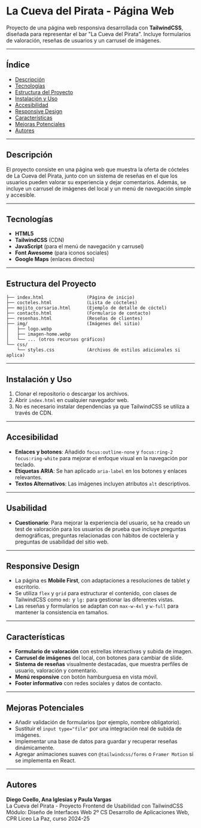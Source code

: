 # La Cueva del Pirata - Página Web

Proyecto de una página web responsiva desarrollada con **TailwindCSS**, diseñada para representar el bar "La Cueva del Pirata". Incluye formularios de valoración, reseñas de usuarios y un carrusel de imágenes.

---

## Índice

- [Descripción](#descripción)
- [Tecnologías](#tecnologías)
- [Estructura del Proyecto](#estructura-del-proyecto)
- [Instalación y Uso](#instalación-y-uso)
- [Accesibilidad](#accesibilidad)
- [Responsive Design](#responsive-design)
- [Características](#características)
- [Mejoras Potenciales](#mejoras-potenciales)
- [Autores](#autores)

---

## Descripción

El proyecto consiste en una página web que muestra la oferta de cócteles de La Cueva del Pirata, junto con un sistema de reseñas en el que los usuarios pueden valorar su experiencia y dejar comentarios. Además, se incluye un carrusel de imágenes del local y un menú de navegación simple y accesible.

---

## Tecnologías

- **HTML5**
- **TailwindCSS** (CDN)
- **JavaScript** (para el menú de navegación y carrusel)
- **Font Awesome** (para iconos sociales)
- **Google Maps** (enlaces directos)

---

## Estructura del Proyecto

```
├── index.html                (Página de inicio)
├── cocteles.html             (Lista de cócteles)
├── mojito_corsario.html      (Ejemplo de detalle de cóctel)
├── contacto.html             (Formulario de contacto)
├── resenhas.html             (Reseñas de clientes)
├── img/                      (Imágenes del sitio)
│   ├── logo.webp
│   ├── imagen-home.webp
│   └── ... (otros recursos gráficos)
└── css/
    └── styles.css            (Archivos de estilos adicionales si aplica)
```

---

## Instalación y Uso

1. Clonar el repositorio o descargar los archivos.
2. Abrir `index.html` en cualquier navegador web.
3. No es necesario instalar dependencias ya que TailwindCSS se utiliza a través de CDN.

---

## Accesibilidad

- **Enlaces y botones**: Añadido `focus:outline-none` y `focus:ring-2 focus:ring-white` para mejorar el enfoque visual en la navegación por teclado.
- **Etiquetas ARIA**: Se han aplicado `aria-label` en los botones y enlaces relevantes.
- **Textos Alternativos**: Las imágenes incluyen atributos `alt` descriptivos.

---

## Usabilidad

- **Cuestionario**: Para mejorar la experiencia del usuario, se ha creado un test de valoración para los usuarios de prueba que incluye preguntas demográficas, preguntas relacionadas con hábitos de coctelería y preguntas de usabilidad del sitio web.
---

## Responsive Design

- La página es **Mobile First**, con adaptaciones a resoluciones de tablet y escritorio.
- Se utiliza `flex` y `grid` para estructurar el contenido, con clases de TailwindCSS como `md:` y `lg:` para gestionar las diferentes vistas.
- Las reseñas y formularios se adaptan con `max-w-4xl` y `w-full` para mantener la consistencia en tamaños.

---

## Características

- **Formulario de valoración** con estrellas interactivas y subida de imagen.
- **Carrusel de imágenes** del local, con botones para cambiar de slide.
- **Sistema de reseñas** visualmente destacadas, que muestra perfiles de usuario, valoración y comentario.
- **Menú responsive** con botón hamburguesa en vista móvil.
- **Footer informativo** con redes sociales y datos de contacto.

---

## Mejoras Potenciales

- Añadir validación de formularios (por ejemplo, nombre obligatorio).
- Sustituir el `input type="file"` por una integración real de subida de imágenes.
- Implementar una base de datos para guardar y recuperar reseñas dinámicamente.
- Agregar animaciones suaves con `@tailwindcss/forms` o `Framer Motion` si se implementa en React.

---

## Autores

**Diego Coello, Ana Iglesias y Paula Vargas**  
La Cueva del Pirata - Proyecto Frontend de Usabilidad con TailwindCSS  
Módulo: Diseño de Interfaces Web
2º CS Desarrollo de Aplicaciones Web, CPR Liceo La Paz, curso 2024-25
